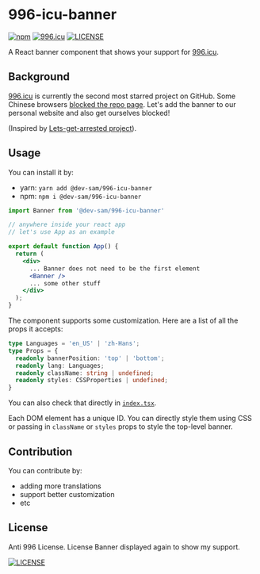 # 996-icu-banner

[![npm](https://img.shields.io/npm/v/@dev-sam/996-icu-banner.svg)](https://www.npmjs.com/package/@dev-sam/996-icu-banner)
[![996.icu](https://img.shields.io/badge/link-996.icu-red.svg)](https://996.icu)
[![LICENSE](https://img.shields.io/badge/license-Anti%20996-blue.svg)](https://github.com/996icu/996.ICU/blob/master/LICENSE)

A React banner component that shows your support for [996.icu](https://github.com/996icu/996.ICU).

## Background

[996.icu](https://github.com/996icu/996.ICU) is currently the second most starred project on GitHub.
Some Chinese browsers [blocked the repo page](https://github.com/996icu/996.ICU/pull/24904). Let's
add the banner to our personal website and also get ourselves blocked!

(Inspired by [Lets-get-arrested project](https://github.com/hamukazu/lets-get-arrested)).

## Usage

You can install it by:

- yarn: `yarn add @dev-sam/996-icu-banner`
- npm: `npm i @dev-sam/996-icu-banner`

```jsx
import Banner from '@dev-sam/996-icu-banner'

// anywhere inside your react app
// let's use App as an example

export default function App() {
  return (
    <div>
      ... Banner does not need to be the first element
      <Banner />
      ... some other stuff
    </div>
  );
}
```

The component supports some customization. Here are a list of all the props it accepts:

```typescript
type Languages = 'en_US' | 'zh-Hans';
type Props = {
  readonly bannerPosition: 'top' | 'bottom';
  readonly lang: Languages;
  readonly className: string | undefined;
  readonly styles: CSSProperties | undefined;
}
```

You can also check that directly in [`index.tsx`](./src/index.tsx).

Each DOM element has a unique ID. You can directly style them using CSS or passing in `className` or
`styles` props to style the top-level banner.

## Contribution

You can contribute by:

- adding more translations
- support better customization
- etc

## License

Anti 996 License. License Banner displayed again to show my support.

[![LICENSE](https://img.shields.io/badge/license-Anti%20996-blue.svg)](https://github.com/996icu/996.ICU/blob/master/LICENSE)
